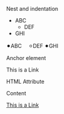 Nest and indentation



<ul>
	<li>ABC
		<ul>
			<li>DEF</li>	
		</ul>
	</li>
	<li>GHI</li>	
</ul>

⚫︎ABC
　⚪︎DEF
⚫︎GHI

Anchor element

<a>This is a Link</a>



HTML Attribute

<tag attribute=value>Content</tag>

<a href=“https://www.google.com”> This is a Link</a>

